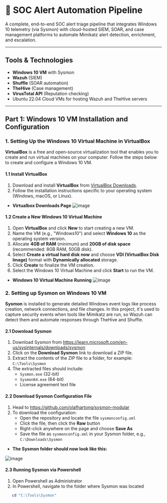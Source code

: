 # 🚨 SOC Alert Automation Pipeline

A complete, end-to-end SOC alert triage pipeline that integrates Windows 10 telemetry (via Sysmon) with cloud-hosted SIEM, SOAR, and case management platforms to automate Mimikatz alert detection, enrichment, and escalation.

---

## Tools & Technologies

- **Windows 10 VM** with Sysmon
- **Wazuh** (SIEM)
- **Shuffle** (SOAR automation)
- **TheHive** (Case management)
- **VirusTotal API** (Reputation checking)
- Ubuntu 22.04 Cloud VMs for hosting Wazuh and TheHive servers

---

## Part 1: Windows 10 VM Installation and Configuration

### 1. Setting Up the Windows 10 Virtual Machine in VirtualBox

**VirtualBox** is a free and open-source virtualization tool that enables you to create and run virtual machines on your computer. Follow the steps below to create and configure a Windows 10 VM.

#### 1.1 Install VirtualBox
1. Download and install **VirtualBox** from [VirtualBox Downloads](https://www.virtualbox.org/wiki/Downloads).
2. Follow the installation instructions specific to your operating system (Windows, macOS, or Linux).

- **Virtualbox Downloads Page**
![image](https://github.com/user-attachments/assets/2d9c2ff8-adab-4eb7-892b-7e5dea98cf99)

#### 1.2 Create a New Windows 10 Virtual Machine
1. Open **VirtualBox** and click **New** to start creating a new VM.
2. Name the VM (e.g., "Windows10") and select **Windows 10** as the operating system version.
3. Allocate **4GB of RAM** (minimum) and **20GB of disk space** (recommended: 8GB RAM, 50GB disk).
4. Select **Create a virtual hard disk now** and choose **VDI (VirtualBox Disk Image)** format with **Dynamically allocated** storage.
5. Click **Create** to finalize the VM creation.
6. Select the Windows 10 Virtual Machine and click **Start** to run the VM.

- **Windows 10 Virtual Machine Running**
![image](https://github.com/user-attachments/assets/506d1411-27de-4d89-bfc7-c055f131641e)

### 2. Setting up Sysmon on Windows 10 VM 

**Sysmon** is installed to generate detailed Windows event logs like process creation, network connections, and file changes. In this project, it's used to capture security events when tools like Mimikatz are run, so Wazuh can detect them and automate responses through TheHive and Shuffle.

#### 2.1 Download Sysmon

1. Download Sysmon from https://learn.microsoft.com/en-us/sysinternals/downloads/sysmon
2. Click on the **Download Sysmon** link to download a ZIP file.
3. Extract the contents of the ZIP file to a folder, for example: `C:\Tools\Sysmon`
4. The extracted files should include:
     - `Sysmon.exe` (32-bit)
     - `Sysmon64.exe` (64-bit)
     - License agreement text file

#### 2.2 Download Sysmon Configuration File

1. Head to https://github.com/olafhartong/sysmon-modular
2. To download the configuration:
     - Open the repository and locate the file `sysmonconfig.xml`
     - Click the file, then click the **Raw** button
     - Right-click anywhere on the page and choose **Save As**
     - Save the file as `sysmonconfig.xml` in your Sysmon folder, e.g., `C:\Downloads\Sysmon`

- **The Sysmon folder should now look like this:**

![image](https://github.com/user-attachments/assets/96ec249f-129b-476d-be6a-4aa09b07efa3)

#### 2.3 Running Sysmon via Powershell

1. Open Powershell as Administrator
2. In Powershell, navigate to the folder where Sysmon was located
```powershell
   cd "C:\Tools\Sysmon"

